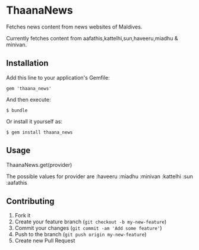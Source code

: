 # ThaanaNews

Fetches news content from news websites of Maldives.

Currently fetches content from aafathis,kattelhi,sun,haveeru,miadhu & minivan.

## Installation

Add this line to your application's Gemfile:

    gem 'thaana_news'

And then execute:

    $ bundle

Or install it yourself as:

    $ gem install thaana_news

## Usage

ThaanaNews.get(provider)

The possible values for provider are 
:haveeru
:miadhu
:minivan
:kattelhi
:sun
:aafathis

## Contributing

1. Fork it
2. Create your feature branch (`git checkout -b my-new-feature`)
3. Commit your changes (`git commit -am 'Add some feature'`)
4. Push to the branch (`git push origin my-new-feature`)
5. Create new Pull Request

